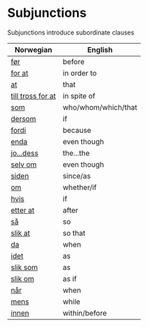 # Subjunctions

Subjunctions introduce subordinate clauses

| Norwegian | English |
| --- | --- |
| [før](https://www.ordnett.no/search?language=no&phrase=før) | before |
| [for at](https://www.ordnett.no/search?language=no&phrase=for%20at) | in order to |
| [at](https://www.ordnett.no/search?language=no&phrase=at) | that |
| [till tross for at](https://www.ordnett.no/search?language=no&phrase=till%20tross%20for%20at) | in spite of |
| [som](https://www.ordnett.no/search?language=no&phrase=som) | who/whom/which/that |
| [dersom](https://www.ordnett.no/search?language=no&phrase=dersom) | if |
| [fordi](https://www.ordnett.no/search?language=no&phrase=fordi) | because |
| [enda](https://www.ordnett.no/search?language=no&phrase=enda) | even though |
| [jo...dess](https://www.ordnett.no/search?language=no&phrase=jo...dess) | the...the |
| [selv om](https://www.ordnett.no/search?language=no&phrase=selv%20om) | even though |
| [siden](https://www.ordnett.no/search?language=no&phrase=siden) | since/as |
| [om](https://www.ordnett.no/search?language=no&phrase=om) | whether/if |
| [hvis](https://www.ordnett.no/search?language=no&phrase=hvis) | if |
| [etter at](https://www.ordnett.no/search?language=no&phrase=etter%20at) | after |
| [så](https://www.ordnett.no/search?language=no&phrase=så) | so |
| [slik at](https://www.ordnett.no/search?language=no&phrase=slik%20at) | so that |
| [da](https://www.ordnett.no/search?language=no&phrase=da) | when |
| [idet](https://www.ordnett.no/search?language=no&phrase=idet) | as |
| [slik som](https://www.ordnett.no/search?language=no&phrase=slik%20som) | as |
| [slik om](https://www.ordnett.no/search?language=no&phrase=slik%20om) | as if |
| [når](https://www.ordnett.no/search?language=no&phrase=når) | when |
| [mens](https://www.ordnett.no/search?language=no&phrase=mens) | while |
| [innen](https://www.ordnett.no/search?language=no&phrase=innen) | within/before |


